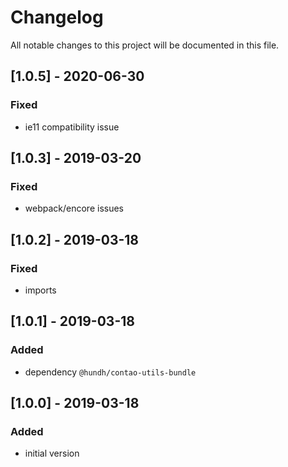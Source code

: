 # Changelog
All notable changes to this project will be documented in this file.

## [1.0.5] - 2020-06-30

### Fixed
- ie11 compatibility issue

## [1.0.3] - 2019-03-20

### Fixed
- webpack/encore issues

## [1.0.2] - 2019-03-18

### Fixed
- imports

## [1.0.1] - 2019-03-18

### Added
- dependency `@hundh/contao-utils-bundle`

## [1.0.0] - 2019-03-18

### Added
- initial version
